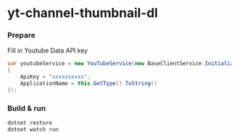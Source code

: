 # yt-channel-thumbnail-dl

### Prepare
Fill in Youtube Data API key

```csharp
var youtubeService = new YouTubeService(new BaseClientService.Initializer()
{
    ApiKey = "xxxxxxxxxx",
    ApplicationName = this.GetType().ToString()
});
```


### Build & run
```bash
dotnet restore
dotnet watch run
```

